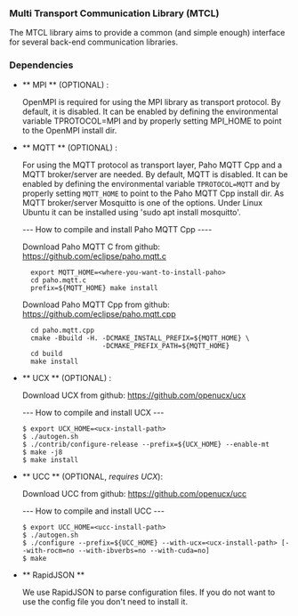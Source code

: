 
### Multi Transport Communication Library (MTCL)

The MTCL library aims to provide a common (and simple enough) interface for
several back-end communication libraries. 


### Dependencies

- ** MPI ** (OPTIONAL) :

  OpenMPI is required for using the MPI library as transport protocol.
  By default, it is disabled. It can be enabled by defining the
  environmental variable TPROTOCOL=MPI and by properly setting MPI_HOME
  to point to the OpenMPI install dir.

- ** MQTT ** (OPTIONAL) :

  For using the MQTT protocol as transport layer, Paho MQTT Cpp and
  a MQTT broker/server are needed.
  By default, MQTT is disabled. It can be enabled by defining the
  environmental variable ```TPROTOCOL=MQTT``` and by properly setting ```MQTT_HOME```
  to point to the Paho MQTT Cpp install dir.
  As MQTT broker/server Mosquitto is one of the options. Under Linux Ubuntu
  it can be installed using 'sudo apt install mosquitto'.

  --- How to compile and install Paho MQTT Cpp ----

  Download Paho MQTT C from github: https://github.com/eclipse/paho.mqtt.c

  ```
    export MQTT_HOME=<where-you-want-to-install-paho>
    cd paho.mqtt.c
    prefix=${MQTT_HOME} make install
  ```
  Download Paho MQTT Cpp from github: https://github.com/eclipse/paho.mqtt.cpp  

  ```
    cd paho.mqtt.cpp
    cmake -Bbuild -H. -DCMAKE_INSTALL_PREFIX=${MQTT_HOME} \
                      -DCMAKE_PREFIX_PATH=${MQTT_HOME}
    cd build
    make install
  ```

- ** UCX ** (OPTIONAL) :

    Download UCX from github: https://github.com/openucx/ucx

    --- How to compile and install UCX ---

    ```
    $ export UCX_HOME=<ucx-install-path>
    $ ./autogen.sh
    $ ./contrib/configure-release --prefix=${UCX_HOME} --enable-mt
    $ make -j8
    $ make install
    ```

- ** UCC ** (OPTIONAL, *requires UCX*):

    Download UCC from github: https://github.com/openucx/ucc

    --- How to compile and install UCC ---

    ```
    $ export UCC_HOME=<ucc-install-path>
    $ ./autogen.sh
    $ ./configure --prefix=${UCC_HOME} --with-ucx=<ucx-install-path> [--with-rocm=no --with-ibverbs=no --with-cuda=no]
    $ make
    ```

- ** RapidJSON **

  We use RapidJSON to parse configuration files. If you do not want
  to use the config file you don't need to install it.